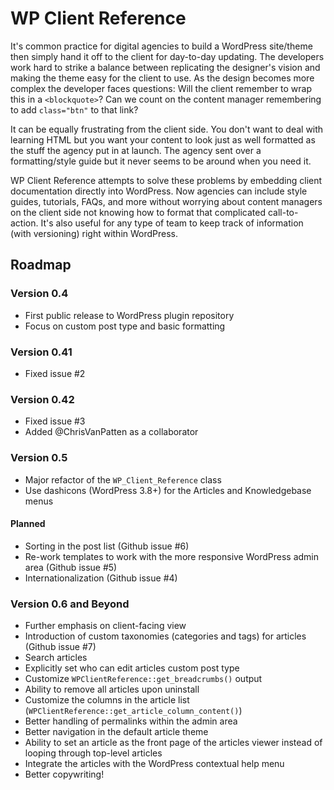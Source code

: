 # WP Client Reference

It's common practice for digital agencies to build a WordPress site/theme then simply hand it off to the client for day-to-day updating. The developers work hard to strike a balance between replicating the designer's vision and making the theme easy for the client to use. As the design becomes more complex the developer faces questions: Will the client remember to wrap this in a `<blockquote>`? Can we count on the content manager remembering to add `class="btn"` to that link?

It can be equally frustrating from the client side. You don't want to deal with learning HTML but you want your content to look just as well formatted as the stuff the agency put in at launch. The agency sent over a formatting/style guide but it never seems to be around when you need it.

WP Client Reference attempts to solve these problems by embedding client documentation directly into WordPress. Now agencies can include style guides, tutorials, FAQs, and more without worrying about content managers on the client side not knowing how to format that complicated call-to-action. It's also useful for any type of team to keep track of information (with versioning) right within WordPress.

## Roadmap

### Version 0.4

* First public release to WordPress plugin repository
* Focus on custom post type and basic formatting

### Version 0.41

* Fixed issue #2

### Version 0.42

* Fixed issue #3
* Added @ChrisVanPatten as a collaborator

### Version 0.5

* Major refactor of the `WP_Client_Reference` class
* Use dashicons (WordPress 3.8+) for the Articles and Knowledgebase menus

#### Planned

* Sorting in the post list (Github issue #6)
* Re-work templates to work with the more responsive WordPress admin area (Github issue #5)
* Internationalization (Github issue #4)

### Version 0.6 and Beyond

* Further emphasis on client-facing view
* Introduction of custom taxonomies (categories and tags) for articles (Github issue #7)
* Search articles
* Explicitly set who can edit articles custom post type
* Customize `WPClientReference::get_breadcrumbs()` output
* Ability to remove all articles upon uninstall
* Customize the columns in the article list (`WPClientReference::get_article_column_content()`)
* Better handling of permalinks within the admin area
* Better navigation in the default article theme
* Ability to set an article as the front page of the articles viewer instead of looping through top-level articles
* Integrate the articles with the WordPress contextual help menu
* Better copywriting!